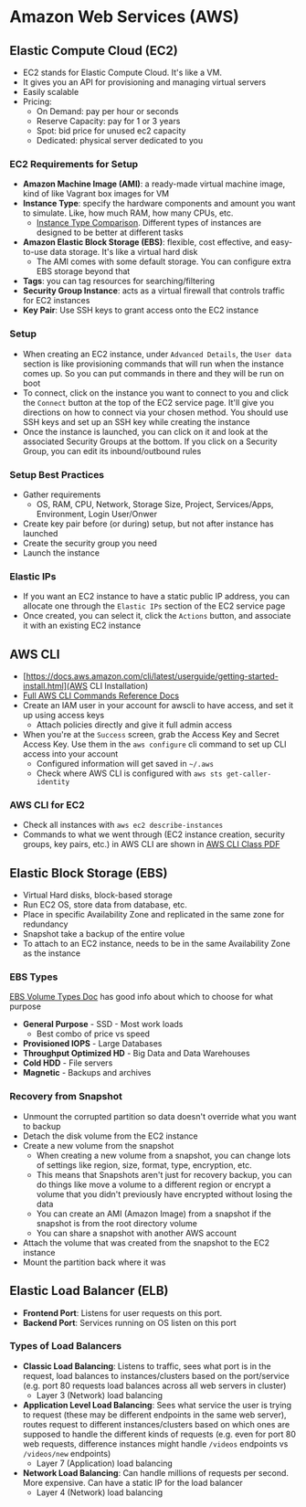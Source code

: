 # Amazon Web Services (AWS)

## Elastic Compute Cloud (EC2)

- EC2 stands for Elastic Compute Cloud. It's like a VM.
- It gives you an API for provisioning and managing virtual servers
- Easily scalable
- Pricing:
  - On Demand: pay per hour or seconds
  - Reserve Capacity: pay for 1 or 3 years
  - Spot: bid price for unused ec2 capacity
  - Dedicated: physical server dedicated to you

### EC2 Requirements for Setup

- **Amazon Machine Image (AMI)**: a ready-made virtual machine image, kind of like Vagrant box images for VM
- **Instance Type**: specify the hardware components and amount you want to simulate. Like, how much RAM, how many CPUs, etc.
  - [Instance Type Comparison](https://aws.amazon.com/ec2/instance-types/). Different types of instances are designed to be better at different tasks
- **Amazon Elastic Block Storage (EBS)**: flexible, cost effective, and easy-to-use data storage. It's like a virtual hard disk
  - The AMI comes with some default storage. You can configure extra EBS storage beyond that
- **Tags**: you can tag resources for searching/filtering
- **Security Group Instance**: acts as a virtual firewall that controls traffic for EC2 instances
- **Key Pair**: Use SSH keys to grant access onto the EC2 instance

### Setup

- When creating an EC2 instance, under `Advanced Details`, the `User data` section is like provisioning commands that will run when the instance comes up. So you can put commands in there and they will be run on boot
- To connect, click on the instance you want to connect to you and click the `Connect` button at the top of the EC2 service page. It'll give you directions on how to connect via your chosen method. You should use SSH keys and set up an SSH key while creating the instance
- Once the instance is launched, you can click on it and look at the associated Security Groups at the bottom. If you click on a Security Group, you can edit its inbound/outbound rules

### Setup Best Practices

- Gather requirements
  - OS, RAM, CPU, Network, Storage Size, Project, Services/Apps, Environment, Login User/Onwer
- Create key pair before (or during) setup, but not after instance has launched
- Create the security group you need
- Launch the instance

### Elastic IPs

- If you want an EC2 instance to have a static public IP address, you can allocate one through the `Elastic IPs` section of the EC2 service page
- Once created, you can select it, click the `Actions` button, and associate it with an existing EC2 instance

## AWS CLI

- [https://docs.aws.amazon.com/cli/latest/userguide/getting-started-install.html](AWS CLI Installation)
- [Full AWS CLI Commands Reference Docs](https://awscli.amazonaws.com/v2/documentation/api/latest/index.html)
- Create an IAM user in your account for awscli to have access, and set it up using access keys
  - Attach policies directly and give it full admin access
- When you're at the `Success` screen, grab the Access Key and Secret Access Key. Use them in the `aws configure` cli command to set up CLI access into your account
  - Configured information will get saved in `~/.aws`
  - Check where AWS CLI is configured with `aws sts get-caller-identity`
  
### AWS CLI for EC2

- Check all instances with `aws ec2 describe-instances`
- Commands to what we went through (EC2 instance creation, security groups, key pairs, etc.) in AWS CLI are shown in [AWS CLI Class PDF](AWS-Command-Line-Interface-Part-1.pdf)

## Elastic Block Storage (EBS)

- Virtual Hard disks, block-based storage
- Run EC2 OS, store data from database, etc.
- Place in specific Availability Zone and replicated in the same zone for redundancy
- Snapshot take a backup of the entire volue
- To attach to an EC2 instance, needs to be in the same Availability Zone as the instance

### EBS Types

[EBS Volume Types Doc](https://docs.aws.amazon.com/AWSEC2/latest/UserGuide/ebs-volume-types.html) has good info about which to choose for what purpose

- **General Purpose** - SSD - Most work loads
  - Best combo of price vs speed
- **Provisioned IOPS** - Large Databases
- **Throughput Optimized HD** - Big Data and Data Warehouses
- **Cold HDD** - File servers
- **Magnetic** - Backups and archives

### Recovery from Snapshot

- Unmount the corrupted partition so data doesn't override what you want to backup
- Detach the disk volume from the EC2 instance
- Create a new volume from the snapshot
  - When creating a new volume from a snapshot, you can change lots of settings like region, size, format, type, encryption, etc.
  - This means that Snapshots aren't just for recovery backup, you can do things like move a volume to a different region or encrypt a volume that you didn't previously have encrypted without losing the data
  - You can create an AMI (Amazon Image) from a snapshot if the snapshot is from the root directory volume
  - You can share a snapshot with another AWS account
- Attach the volume that was created from the snapshot to the EC2 instance
- Mount the partition back where it was

## Elastic Load Balancer (ELB)

- **Frontend Port**: Listens for user requests on this port.
- **Backend Port**: Services running on OS listen on this port

### Types of Load Balancers

- **Classic Load Balancing**: Listens to traffic, sees what port is in the request, load balances to instances/clusters based on the port/service (e.g. port 80 requests load balances across all web servers in cluster)
  - Layer 3 (Network) load balancing
- **Application Level Load Balancing**: Sees what service the user is trying to request (these may be different endpoints in the same web server), routes request to different instances/clusters based on which ones are supposed to handle the different kinds of requests (e.g. even for port 80 web requests, difference instances might handle `/videos` endpoints vs `/videos/new` endpoints)
  - Layer 7 (Application) load balancing
- **Network Load Balancing**: Can handle millions of requests per second. More expensive. Can have a static IP for the load balancer
  - Layer 4 (Network) load balancing

